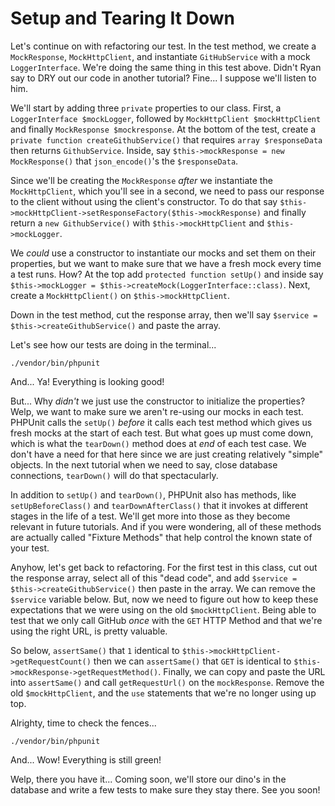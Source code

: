 # Setup and Tearing It Down

Let's continue on with refactoring our test. In the test method, we create a `MockResponse`,
`MockHttpClient`, and instantiate `GitHubService` with a mock `LoggerInterface`.
We're doing the same thing in this test above. Didn't Ryan say to DRY out our
code in another tutorial? Fine... I suppose we'll listen to him.

We'll start by adding three `private` properties to our class. First, a
`LoggerInterface $mockLogger`, followed by `MockHttpClient $mockHttpClient` and finally
`MockResponse $mockresponse`. At the bottom of the test, create a 
`private function createGithubService()` that requires `array $responseData` then
returns `GithubService`. Inside, say
`$this->mockResponse = new MockResponse()` that `json_encode()`'s the `$responseData`.

Since we'll be creating the `MockResponse` *after* we instantiate the `MockHttpClient`,
which you'll see in a second, we need to pass our response to the client without 
using the client's constructor. To do that say 
`$this->mockHttpClient->setResponseFactory($this->mockResponse)` and finally 
return a `new GithubService()` with `$this->mockHttpClient` and `$this->mockLogger`.

We *could* use a constructor to instantiate our mocks and set them on their properties,
but we want to make sure that we have a fresh mock every time a test runs. How?
At the top add `protected function setUp()` and inside say 
`$this->mockLogger = $this->createMock(LoggerInterface::class)`. Next, create a 
`MockHttpClient()` on `$this->mockHttpClient`.

Down in the test method, cut the response array, then we'll say 
`$service = $this->createGithubService()` and paste the array.

Let's see how our tests are doing in the terminal...

```terminal
./vendor/bin/phpunit
```

And... Ya! Everything is looking good!

But... Why *didn't* we just use the constructor to initialize the properties? Welp,
we want to make sure we aren't re-using our mocks in each test. PHPUnit calls the
`setUp()` *before* it calls each test method which gives us fresh mocks at the start
of each test. But what goes up must come down, which is what the `tearDown()` method 
does at *end* of each test case. We don't have a need for that here since we are 
just creating relatively "simple" objects. In the next tutorial when we need to
say, close database connections, `tearDown()` will do that spectacularly.

In addition to `setUp()` and `tearDown()`, PHPUnit also has methods, like
`setUpBeforeClass()` and `tearDownAfterClass()` that it invokes at different stages
in the life of a test. We'll get more into those as they become relevant in future
tutorials. And if you were wondering, all of these methods are actually called 
"Fixture Methods" that help control the known state of your test.

Anyhow, let's get back to refactoring. For the first test in this class, cut out
the response array, select all of this "dead code", and add
`$service = $this->createGithubService()` then paste in the array. We can remove
the `$service` variable below. But, now we need to figure out how to keep these
expectations that we were using on the old `$mockHttpClient`. Being able to test
that we only call GitHub *once* with the `GET` HTTP Method and that we're using the
right URL, is pretty valuable.

So below, `assertSame()` that `1` identical to `$this->mockHttpClient->getRequestCount()`
then we can `assertSame()` that `GET` is identical to `$this->mockResponse->getRequestMethod()`.
Finally, we can copy and paste the URL into `assertSame()` and call `getRequestUrl()` on
the `mockResponse`. Remove the old `$mockHttpClient`, and the `use` statements 
that we're no longer using up top.

Alrighty, time to check the fences...

```terminal-silent
./vendor/bin/phpunit
```

And... Wow! Everything is still green!

Welp, there you have it... Coming soon, we'll store our dino's in the database and write
a few tests to make sure they stay there. See you soon!

